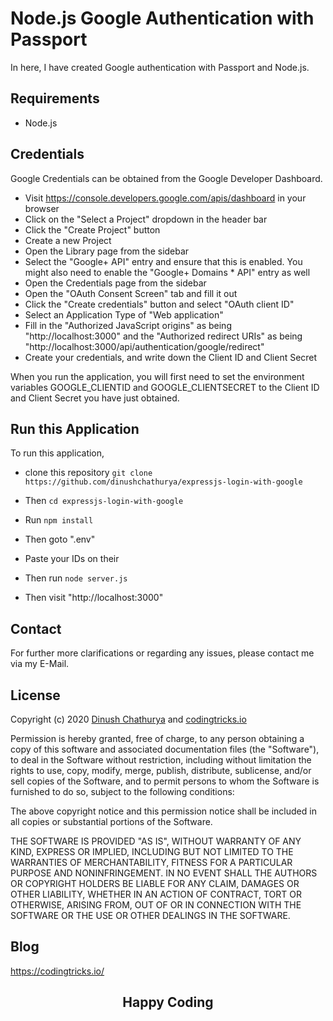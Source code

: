 # Node.js Google Authentication with Passport 

In here, I have created Google authentication with Passport and Node.js. 

## Requirements

* Node.js

## Credentials

Google Credentials can be obtained from the Google Developer Dashboard.

* Visit https://console.developers.google.com/apis/dashboard in your browser
* Click on the "Select a Project" dropdown in the header bar
* Click the "Create Project" button
* Create a new Project
* Open the Library page from the sidebar
* Select the "Google+ API" entry and ensure that this is enabled. You might also need to enable the "Google+ Domains * API" entry as well
* Open the Credentials page from the sidebar
* Open the "OAuth Consent Screen" tab and fill it out
* Click the "Create credentials" button and select "OAuth client ID"
* Select an Application Type of "Web application"
* Fill in the "Authorized JavaScript origins" as being "http://localhost:3000" and the "Authorized redirect URIs" as being "http://localhost:3000/api/authentication/google/redirect"
* Create your credentials, and write down the Client ID and Client Secret

When you run the application, you will first need to set the environment variables GOOGLE_CLIENTID and GOOGLE_CLIENTSECRET to the Client ID and Client Secret you have just obtained.

## Run this Application

To run this application, 

* clone this repository `git clone https://github.com/dinushchathurya/expressjs-login-with-google` 

* Then `cd expressjs-login-with-google`

* Run `npm install`

* Then goto ".env"

* Paste your IDs on their

* Then run `node server.js`

* Then visit "http://localhost:3000"

## Contact

For further more clarifications or regarding any issues, please contact me via my E-Mail.

## License

Copyright (c) 2020 <a href="https://dinushchathurya.github.io/">Dinush Chathurya</a> and <a href="https://codingtricks.io/">codingtricks.io</a>

Permission is hereby granted, free of charge, to any person obtaining
a copy of this software and associated documentation files (the
"Software"), to deal in the Software without restriction, including
without limitation the rights to use, copy, modify, merge, publish,
distribute, sublicense, and/or sell copies of the Software, and to
permit persons to whom the Software is furnished to do so, subject to
the following conditions:

The above copyright notice and this permission notice shall be
included in all copies or substantial portions of the Software.

THE SOFTWARE IS PROVIDED "AS IS", WITHOUT WARRANTY OF ANY KIND,
EXPRESS OR IMPLIED, INCLUDING BUT NOT LIMITED TO THE WARRANTIES OF
MERCHANTABILITY, FITNESS FOR A PARTICULAR PURPOSE AND
NONINFRINGEMENT. IN NO EVENT SHALL THE AUTHORS OR COPYRIGHT HOLDERS BE
LIABLE FOR ANY CLAIM, DAMAGES OR OTHER LIABILITY, WHETHER IN AN ACTION
OF CONTRACT, TORT OR OTHERWISE, ARISING FROM, OUT OF OR IN CONNECTION
WITH THE SOFTWARE OR THE USE OR OTHER DEALINGS IN THE SOFTWARE.

## Blog

https://codingtricks.io/

## 

<p ><h2 align="center">Happy<i class="fa fa-heart" style="color:red;"></i> Coding<i class="fa fa-code" style="color:orange;"> </i></h2></p>
